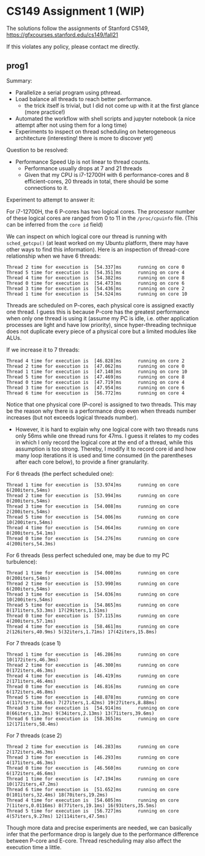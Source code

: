 # CS149 Assignment 1 (WIP)

The solutions follow the assignments of Stanford CS149, https://gfxcourses.stanford.edu/cs149/fall21

If this violates any policy, please contact me directly.

## prog1

Summary:
* Parallelize a serial program using pthread. 
* Load balance all threads to reach better performance.
  * the trick itself is trivial, but I did not come up with it at the first glance (more practice!)
* Automated the workflow with shell scripts and jupyter notebook (a nice attempt after not using them for a long time)
* Experiments to inspect on thread scheduling on heterogeneous architecture (interesting! there is more to discover yet)

Question to be resolved:
* Performance Speed Up is not linear to thread counts.
  * Performance usually drops at 7 and 21 threads
  * Given that my CPU is i7-12700H with 6 performance-cores and 8 efficient-cores, 20 threads in total, there should be some connections to it.

Experiment to attempt to answer it:

For i7-12700H, the 6 P-cores has two logical cores. The processor number of these logical cores are ranged from 0 to 11 in the `/proc/cpuinfo` file. (This can be inferred from the `core id` field)

We can inspect on which logical core our thread is running with `sched_getcpu()` (at least worked on my Ubuntu platform, there may have other ways to find this information). Here is an inspection of thread-core relationship when we have 6 threads:
```text
Thread 2 time for execution is  [54.337]ms      running on core 0
Thread 5 time for execution is  [54.351]ms      running on core 4
Thread 4 time for execution is  [54.382]ms      running on core 8
Thread 0 time for execution is  [54.473]ms      running on core 6
Thread 3 time for execution is  [54.436]ms      running on core 2
Thread 1 time for execution is  [54.524]ms      running on core 10
```
Threads are scheduled on P-cores, each physical core is assigned exactly one thread. I guess this is because P-core has the greatest performance when only one thread is using it (assume my PC is idle, i.e. other application processes are light and have low priority), since hyper-threading technique does not duplicate every piece of a physical core but a limited modules like ALUs. 

If we increase it to 7 threads:
```text
Thread 4 time for execution is  [46.828]ms      running on core 2
Thread 2 time for execution is  [47.062]ms      running on core 0
Thread 1 time for execution is  [47.148]ms      running on core 10
Thread 5 time for execution is  [47.469]ms      running on core 8
Thread 0 time for execution is  [47.719]ms      running on core 4
Thread 3 time for execution is  [47.954]ms      running on core 6
Thread 6 time for execution is  [56.772]ms      running on core 4
```
Notice that one physical core (P-core) is assigned to two threads. This may be the reason why there is a performance drop even when threads number increases (but not exceeds logical threads number).

* However, it is hard to explain why one logical core with two threads runs only 56ms while one thread runs for 47ms. I guess it relates to my codes in which I only record the logical core at the end of a thread, while this assumption is too strong. Thereby, I modify it to record core id and how many loop iterations it is used and time consumed (in the parentheses after each core below), to provide a finer granularity.

For 6 threads (the perfect scheduled one):
```text
Thread 1 time for execution is  [53.974]ms      running on core 6(200iters,54ms) 
Thread 2 time for execution is  [53.994]ms      running on core 0(200iters,54ms) 
Thread 3 time for execution is  [54.008]ms      running on core 2(200iters,54ms) 
Thread 5 time for execution is  [54.006]ms      running on core 10(200iters,54ms) 
Thread 4 time for execution is  [54.064]ms      running on core 8(200iters,54.1ms) 
Thread 0 time for execution is  [54.276]ms      running on core 4(200iters,54.3ms) 
```

For 6 threads (less perfect scheduled one, may be due to my PC turbulence):
```text
Thread 1 time for execution is  [54.000]ms      running on core 0(200iters,54ms) 
Thread 2 time for execution is  [53.990]ms      running on core 6(200iters,54ms) 
Thread 3 time for execution is  [54.036]ms      running on core 10(200iters,54ms) 
Thread 5 time for execution is  [54.865]ms      running on core 8(171iters,53.3ms) 17(29iters,1.51ms) 
Thread 0 time for execution is  [57.115]ms      running on core 4(200iters,57.1ms) 
Thread 4 time for execution is  [58.461]ms      running on core 2(126iters,40.9ms) 5(32iters,1.71ms) 17(42iters,15.8ms) 
```

For 7 threads (case 1)
```text
Thread 1 time for execution is  [46.286]ms      running on core 10(172iters,46.3ms) 
Thread 2 time for execution is  [46.300]ms      running on core 0(172iters,46.3ms) 
Thread 4 time for execution is  [46.419]ms      running on core 2(171iters,46.4ms) 
Thread 0 time for execution is  [46.816]ms      running on core 6(172iters,46.8ms) 
Thread 5 time for execution is  [48.878]ms      running on core 4(117iters,38.6ms) 7(27iters,1.42ms) 19(27iters,8.88ms) 
Thread 3 time for execution is  [54.914]ms      running on core 8(66iters,13.2ms) 9(34iters,2.13ms) 13(71iters,39.6ms) 
Thread 6 time for execution is  [58.365]ms      running on core 12(171iters,58.4ms) 
```

For 7 threads (case 2)
```text
Thread 2 time for execution is  [46.283]ms      running on core 2(172iters,46.3ms) 
Thread 3 time for execution is  [46.293]ms      running on core 4(171iters,46.3ms) 
Thread 0 time for execution is  [46.560]ms      running on core 6(172iters,46.6ms) 
Thread 1 time for execution is  [47.194]ms      running on core 10(172iters,47.2ms) 
Thread 6 time for execution is  [51.652]ms      running on core 0(101iters,32.4ms) 18(70iters,19.2ms) 
Thread 4 time for execution is  [54.605]ms      running on core 7(1iters,0.0116ms) 8(77iters,19.1ms) 16(93iters,35.5ms) 
Thread 5 time for execution is  [56.727]ms      running on core 4(57iters,9.27ms) 12(114iters,47.5ms) 
```

Though more data and precise experiments are needed, we can basically infer that the performance drop is largely due to the performance difference between P-core and E-core. Thread rescheduling may also affect the execution time a little.
